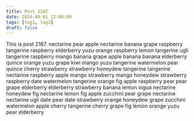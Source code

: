 ```yaml
---
title: Post 2187
date: 2024-09-01 12:00:00
tags: [tag1, tag2]
draft: false
---
```

This is post 2187.
nectarine
pear
apple
nectarine
banana
grape
raspberry
tangerine
raspberry
elderberry
yuzu
orange
raspberry
lemon
tangerine
ugli
tangerine
raspberry
mango
banana
grape
apple
banana
banana
elderberry
quince
orange
yuzu
grape
kiwi
mango
yuzu
tangerine
watermelon
pear
quince
cherry
strawberry
strawberry
honeydew
tangerine
tangerine
nectarine
raspberry
apple
mango
strawberry
mango
honeydew
strawberry
raspberry
date
watermelon
tangerine
orange
fig
apple
raspberry
pear
pear
grape
elderberry
elderberry
strawberry
banana
lemon
xigua
nectarine
honeydew
fig
nectarine
lemon
fig
apple
zucchini
pear
grape
nectarine
nectarine
ugli
date
pear
date
strawberry
orange
honeydew
grape
zucchini
watermelon
apple
cherry
tangerine
cherry
grape
fig
lemon
orange
yuzu
pear
elderberry
